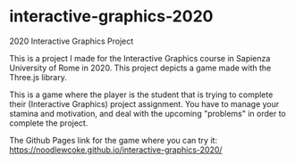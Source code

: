 # interactive-graphics-2020
2020 Interactive Graphics Project

This is a project I made for the Interactive Graphics course in Sapienza University of Rome in 2020.
This project depicts a game made with the Three.js library.

This is a game where the player is the student that is trying to complete their (Interactive Graphics) project assignment.
You have to manage your stamina and motivation, and deal with the upcoming "problems" in order to complete the project.

The Github Pages link for the game where you can try it: 
https://noodlewcoke.github.io/interactive-graphics-2020/
